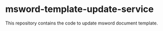 # msword-template-update-service
This repository contains the code to update msword document template.

